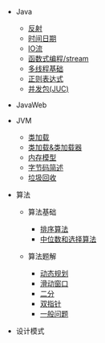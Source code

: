 
* Java

  * [反射](./docs/notes/javaSe/Java中的反射机制.md)
  * [时间日期](./docs/notes/javaSe/Java中的时间日期)
  * [IO流](./docs/notes/javaSe/Java中的IO流)
  * [函数式编程/stream](./docs/notes/javaSe/函数式编程&Stream)
  * [多线程基础](./docs/notes/javaSe/Java中的多线程)
  * [正则表达式](./docs/notes/javaSe/正则表达式)
  * [并发包(JUC)](./docs/notes/impor/JUC)


* JavaWeb
* JVM

  * [类加载](./docs/notes/JVM/类加载)
  * [类加载&类加载器](./docs/notes/JVM/类加载&类加载器)
  * [内存模型](./docs/notes/JVM/内存)
  * [字节码简述](./docs/notes/JVM/字节码)
  * [垃圾回收](./docs/notes/JVM/垃圾回收)
* 算法

  * 算法基础

    * [排序算法](./docs/notes/algorithm/算法基础/排序算法)
    * [中位数和选择算法](./docs/notes/algorithm/算法基础/选择算法和中位数)
  * 算法题解

    * [动态规划](./docs/notes/algorithm/题解/动态规划)
    * [滑动窗口](./docs/notes/algorithm/题解/滑动窗口)
    * [二分](./docs/notes/algorithm/题解/二分)
    * [双指针](./docs/notes/algorithm/题解/双指针)
    * [一般问题](./docs/notes/algorithm/题解/Gerenal)



* 设计模式

